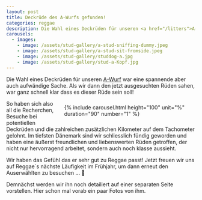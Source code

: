 ```yaml
---
layout: post
title: Deckrüde des A-Wurfs gefunden!
categories: reggae
description: Die Wahl eines Deckrüden für unseren <a href="/litters">A-Wurf</a> war eine spannende aber auch aufwändige Sache.
carousels:
  - images: 
    - image: /assets/stud-gallery/a-stud-sniffing-dummy.jpeg
    - image: /assets/stud-gallery/a-stud-sit-fromside.jpeg
    - image: /assets/stud-gallery/studdog-a.jpg
    - image: /assets/stud-gallery/stud-a-Kopf.jpg
---
```


<p>
  Die Wahl eines Deckrüden für unseren <a href="/litters">A-Wurf</a> war eine spannende aber auch aufwändige Sache. 
Als wir dann den jetzt ausgesuchten Rüden sahen, war ganz schnell klar dass es dieser Rüde sein soll!
</p>

<div style="float: right;
    width: 350px;
    position: relative;
    left: 10px;
    margin: 10px;">
  {% include carousel.html height="100" unit="%" duration="90" number="1" %}
</div>

<p>
  So haben sich also all die Recherchen, Besuche bei potentiellen Deckrüden und die zahlreichen zusätzlichen Kilometer auf dem Tachometer gelohnt.
Im tiefsten Dänemark sind wir schliesslich fündig geworden und haben eine äußerst freundlichen und liebenswerten Rüden getroffen, der nicht nur hervorragend arbeitet, sondern auch noch klasse aussieht. 
</p>

<p>
  Wir haben das Gefühl das er sehr gut zu Reggae passt!
  Jetzt freuen wir uns auf Reggae´s nächste Läufigkeit im Frühjahr, um dann erneut den Auserwählten zu besuchen ... 🤗
</p>
<p>
  Demnächst werden wir ihn noch detailiert auf einer separaten Seite vorstellen. Hier schon mal vorab ein paar Fotos von ihm.
</p>

